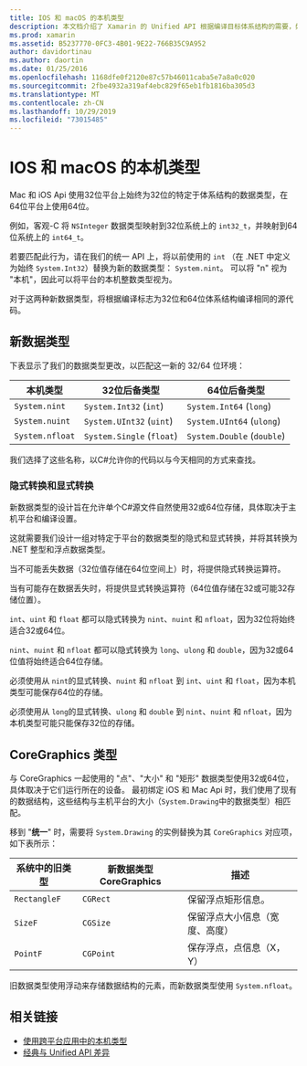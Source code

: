 ```yaml
---
title: IOS 和 macOS 的本机类型
description: 本文档介绍了 Xamarin 的 Unified API 根据编译目标体系结构的需要，如何将 .NET 类型映射到32位和64位本机类型。
ms.prod: xamarin
ms.assetid: B5237770-0FC3-4B01-9E22-766B35C9A952
author: davidortinau
ms.author: daortin
ms.date: 01/25/2016
ms.openlocfilehash: 1168dfe0f2120e87c57b46011caba5e7a8a0c020
ms.sourcegitcommit: 2fbe4932a319af4ebc829f65eb1fb1816ba305d3
ms.translationtype: MT
ms.contentlocale: zh-CN
ms.lasthandoff: 10/29/2019
ms.locfileid: "73015485"
---
```

# <a name="native-types-for-ios-and-macos"></a>IOS 和 macOS 的本机类型

Mac 和 iOS Api 使用32位平台上始终为32位的特定于体系结构的数据类型，在64位平台上使用64位。

例如，客观-C 将 `NSInteger` 数据类型映射到32位系统上的 `int32_t`，并映射到64位系统上的 `int64_t`。

若要匹配此行为，请在我们的统一 API 上，将以前使用的 `int` （在 .NET 中定义为始终 `System.Int32`）替换为新的数据类型： `System.nint`。 可以将 "n" 视为 "本机"，因此可以将平台的本机整数类型视为。

对于这两种新数据类型，将根据编译标志为32位和64位体系结构编译相同的源代码。

## <a name="new-data-types"></a>新数据类型

下表显示了我们的数据类型更改，以匹配这一新的 32/64 位环境：

|本机类型|32位后备类型|64位后备类型|
|--- |--- |--- |
|`System.nint`|`System.Int32` (`int`)|`System.Int64` (`long`)|
|`System.nuint`|`System.UInt32` (`uint`)|`System.UInt64` (`ulong`)|
|`System.nfloat`|`System.Single` (`float`)|`System.Double` (`double`)|

我们选择了这些名称，以C#允许你的代码以与今天相同的方式来查找。

### <a name="implicit-and-explicit-conversions"></a>隐式转换和显式转换

新数据类型的设计旨在允许单个C#源文件自然使用32或64位存储，具体取决于主机平台和编译设置。

这就需要我们设计一组对特定于平台的数据类型的隐式和显式转换，并将其转换为 .NET 整型和浮点数据类型。

当不可能丢失数据（32位值存储在64位空间上）时，将提供隐式转换运算符。

当有可能存在数据丢失时，将提供显式转换运算符（64位值存储在32或可能32存储位置）。

`int`、`uint` 和 `float` 都可以隐式转换为 `nint`、`nuint` 和 `nfloat`，因为32位将始终适合32或64位。

`nint`、`nuint` 和 `nfloat` 都可以隐式转换为 `long`、`ulong` 和 `double`，因为32或64位值将始终适合64位存储。

必须使用从 `nint`的显式转换、`nuint` 和 `nfloat` 到 `int`、`uint` 和 `float`，因为本机类型可能保存64位的存储。

必须使用从 `long`的显式转换、`ulong` 和 `double` 到 `nint`、`nuint` 和 `nfloat`，因为本机类型可能只能保存32位的存储。

## <a name="coregraphics-types"></a>CoreGraphics 类型

与 CoreGraphics 一起使用的 "点"、"大小" 和 "矩形" 数据类型使用32或64位，具体取决于它们运行所在的设备。  最初绑定 iOS 和 Mac Api 时，我们使用了现有的数据结构，这些结构与主机平台的大小（`System.Drawing`中的数据类型）相匹配。

移到 "**统一**" 时，需要将 `System.Drawing` 的实例替换为其 `CoreGraphics` 对应项，如下表所示：

|系统中的旧类型|新数据类型 CoreGraphics|描述|
|--- |--- |--- |
|`RectangleF`|`CGRect`|保留浮点矩形信息。|
|`SizeF`|`CGSize`|保留浮点大小信息（宽度、高度）|
|`PointF`|`CGPoint`|保存浮点，点信息（X，Y）|

旧数据类型使用浮动来存储数据结构的元素，而新数据类型使用 `System.nfloat`。

## <a name="related-links"></a>相关链接

- [使用跨平台应用中的本机类型](~/cross-platform/macios/native-types-cross-platform.md)
- [经典与 Unified API 差异](https://github.com/xamarin/release-notes-archive/blob/master/release-notes/ios/api_changes/classic-vs-unified-8.6.0/index.md)
